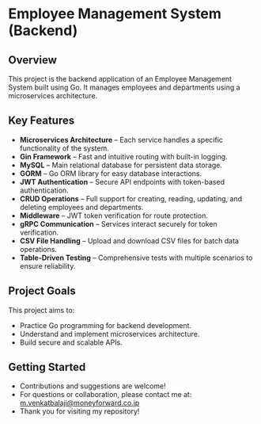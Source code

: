 # Employee Management System (Backend)

## Overview

This project is the backend application of an Employee Management System built using Go. It manages employees and departments using a microservices architecture.   


## Key Features

- **Microservices Architecture** – Each service handles a specific functionality of the system.  
- **Gin Framework** – Fast and intuitive routing with built-in logging.  
- **MySQL** – Main relational database for persistent data storage.  
- **GORM** – Go ORM library for easy database interactions.  
- **JWT Authentication** – Secure API endpoints with token-based authentication.  
- **CRUD Operations** – Full support for creating, reading, updating, and deleting employees and departments.  
- **Middleware** – JWT token verification for route protection.  
- **gRPC Communication** – Services interact securely for token verification.  
- **CSV File Handling** – Upload and download CSV files for batch data operations.  
- **Table-Driven Testing** – Comprehensive tests with multiple scenarios to ensure reliability.


## Project Goals

This project aims to:  
- Practice Go programming for backend development.  
- Understand and implement microservices architecture.  
- Build secure and scalable APIs.  


## Getting Started

- Contributions and suggestions are welcome!  
- For questions or collaboration, please contact me at: m.venkatbalaji@moneyforward.co.jp  
- Thank you for visiting my repository!
